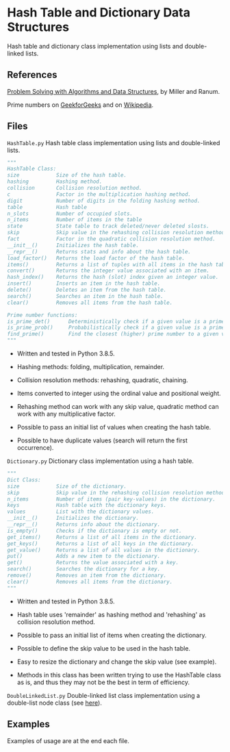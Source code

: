 # Hash Table and Dictionary Data Structures

Hash table and dictionary class implementation using lists and double-linked lists.

## References

[Problem Solving with Algorithms and Data Structures](https://runestone.academy/runestone/books/published/pythonds/index.html), by Miller and Ranum.

Prime numbers on [GeekforGeeks](https://www.geeksforgeeks.org/prime-numbers/) and on [Wikipedia](https://en.wikipedia.org/wiki/Prime_number).

## Files

`HashTable.py` Hash table class implementation using lists and double-linked lists.

```python
"""
HashTable Class:
size            Size of the hash table.
hashing         Hashing method.
collision       Collision resolution method.
c               Factor in the multiplication hashing method.
digit           Number of digits in the folding hashing method.
table           Hash table
n_slots         Number of occupied slots.
n_items         Number of items in the table
state           State table to track deleted/never deleted slosts.
skip            Skip value in the rehashing collision resolution method.
fact            Factor in the quadratic collision resolution method.
__init__()      Initializes the hash table.
__repr__()      Returns stats and info about the hash table.
load_factor()   Returns the load factor of the hash table.
items()         Returns a list of tuples with all items in the hash table.
convert()       Returns the integer value associated with an item.
hash_index()    Returns the hash (slot) index given an integer value.
insert()        Inserts an item in the hash table.
delete()        Deletes an item from the hash table.
search()        Searches an item in the hash table.
clear()         Removes all items from the hash table.

Prime number functions:
is_prime_det()      Deterministically check if a given value is a prime number.
is_prime_prob()     Probabilistically check if a given value is a prime number.
find_prime()        Find the closest (higher) prime number to a given value.
"""
```

- Written and tested in Python 3.8.5.

- Hashing methods: folding, multiplication, remainder.

- Collision resolution methods: rehashing, quadratic, chaining.

- Items converted to integer using the ordinal value and positional weight.

- Rehashing method can work with any skip value, quadratic method can work
  with any multiplicative factor.

- Possible to pass an initial list of values when creating the hash table.

- Possible to have duplicate values (search will return the first occurrence).

`Dictionary.py` Dictionary class implementation using a hash table.

```python
"""
Dict Class:
size            Size of the dictionary.
skip            Skip value in the rehashing collision resolution method.
n_items         Number of items (pair key-values) in the dictionary.
keys            Hash table with the dictionary keys.
values          List with the dictionary values.
__init__()      Initializes the dictionary.
__repr__()      Returns info about the dictionary.
is_empty()      Checks if the dictionary is empty or not.
get_items()     Returns a list of all items in the dictionary.
get_keys()      Returns a list of all keys in the dictionary.
get_value()     Returns a list of all values in the dictionary.
put()           Adds a new item to the dictionary.
get()           Returns the value associated with a key.
search()        Searches the dictionary for a key.
remove()        Removes an item from the dictionary.
clear()         Removes all items from the dictionary.
"""
```

- Written and tested in Python 3.8.5.

- Hash table uses 'remainder' as hashing method and 'rehashing' as collision
  resolution method.

- Possible to pass an initial list of items when creating the dictionary.

- Possible to define the skip value to be used in the hash table.

- Easy to resize the dictionary and change the skip value (see example).

- Methods in this class has been written trying to use the HashTable class as
  is, and thus they may not be the best in term of efficiency.

`DoubleLinkedList.py` Double-linked list class implementation using a double-list node class (see [here](github.com/gabrielegilardi/LinkedLists.git)).

## Examples

Examples of usage are at the end each file.
